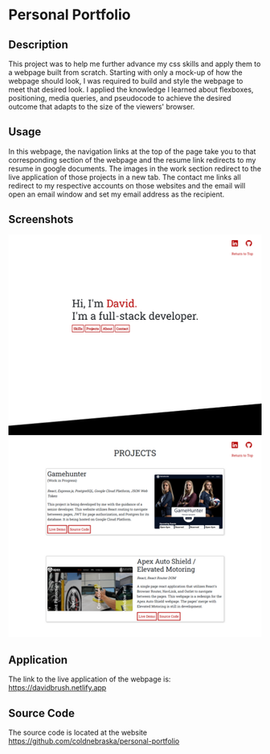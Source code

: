 # Personal Portfolio

## Description
This project was to help me further advance my css skills and apply them to a webpage built from scratch. Starting with only a mock-up of how the webpage should look, I was required to build and style the webpage to meet that desired look. I applied the knowledge I learned about flexboxes, positioning, media queries, and pseudocode to achieve the desired outcome that adapts to the size of the viewers' browser.

## Usage
In this webpage, the navigation links at the top of the page take you to that corresponding section of the webpage and the resume link redirects to my resume in google documents. The images in the work section redirect to the live application of those projects in a new tab. The contact me links all redirect to my respective accounts on those websites and the email will open an email window and set my email address as the recipient.

## Screenshots
![Alt text](./assets/images/screenshot_1.png)
![Alt text](./assets/images/screenshot_2.png)

## Application
The link to the live application of the webpage is: https://davidbrush.netlify.app 

## Source Code
The source code is located at the website https://github.com/coldnebraska/personal-portfolio 
